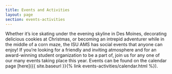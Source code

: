 ```yaml
---
title: Events and Activities
layout: page
section: events-activities
---
```


Whether it’s ice skating under the evening skyline in Des Moines, decorating delicious cookies at Christmas, or becoming an intrepid adventurer while in the middle of a corn maze, the ISU AMS has social events that anyone can enjoy! If you’re looking for a friendly and inviting atmosphere and for an award-winning student organization to be a part of, join us for any one of our many events taking place this year. Events can be found on the calendar page [here]({{ site.baseurl }}{% link events-activities/calendar.html %}).